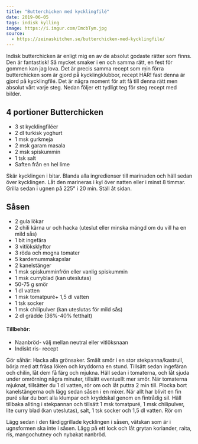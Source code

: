```yaml
---
title: "Butterchicken med kycklingfilé"
date: 2019-06-05
tags: indisk kylling
image: https://i.imgur.com/ImcbTym.jpg
source: 
  - https://zeinaskitchen.se/butterchicken-med-kycklingfile/
---
```


Indisk butterchicken är enligt mig en av de absolut godaste rätter som finns. Den är fantastisk! Så mycket smaker i en och samma rätt, en fest för gommen kan jag lova. Det är precis samma recept som min förra butterchicken som är gjord på kycklingklubbor, recept HÄR! fast denna är gjord på kycklingfilé. Det är några moment för att få till denna rätt men absolut vårt varje steg. Nedan följer ett tydligt teg för steg recept med bilder.

## 4 portioner Butterchicken

- 3 st kycklingfiléer
- 2 dl turkisk yoghurt
- 1 msk gurkmeja
- 2 msk garam masala
- 2 msk spiskummin
- 1 tsk salt
- Saften från en hel lime

Skär kycklingen i bitar. Blanda alla ingredienser till marinaden och häll sedan över kycklingen. Låt den marineras i kyl över natten eller i minst 8 timmar. Grilla sedan i ugnen på 225° i 20 min. Ställ åt sidan.

## Såsen

- 2 gula lökar
- 2 chili kärna ur och hacka (uteslut eller minska mängd om du vill ha en mild sås)
- 1 bit ingefära
- 3 vitlöksklyftor
- 3 röda och mogna tomater
- 5 kardemummakapslar
- 2 kanelstänger
- 1 msk spiskumminfrön eller vanlig spiskummin
- 1 msk curryblad (kan uteslutas)
- 50-75 g smör
- 1 dl vatten
- 1 msk tomatpuré+ 1,5 dl vatten
- 1 tsk socker
- 1 msk chilipulver (kan uteslutas för mild sås)
- 2 dl grädde (36%-40% fetthalt)

#### Tillbehör:

- Naanbröd- välj mellan neutral eller vitlöksnaan
- Indiskt ris- recept

Gör såhär:
Hacka alla grönsaker. Smält smör i en stor stekpanna/kastrull, börja med att fräsa löken och kryddorna en stund. Tillsätt sedan ingefäran och chilin, låt dem få färg och mjukna. Häll sedan i tomaterna, och låt sjuda under omrörning några minuter, tillsätt eventuellt mer smör. När tomaterna mjuknat, tillsätter du 1 dl vatten, rör om och låt puttra 2 min till. Plocka bort kanelstängerna och lägg sedan såsen i en mixer. När allt har blivit en fin puré silar du bort alla klumpar och kryddskal genom en fintrådig sil. Häll tillbaka allting i stekpannan och tillsätt 1 msk tomatpuré, 1 msk chilipulver, lite curry blad (kan uteslutas), salt, 1 tsk socker och 1,5 dl vatten. Rör om

Lägg sedan i den färdiggrillade kycklingen i såsen, vätskan som är i ugnsformen ska inte i såsen. Lägg på ett lock och låt grytan koriander, raita, ris, mangochutney och nybakat nanbröd.
